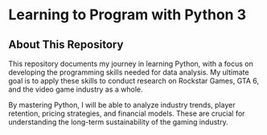 # Learning to Program with Python 3  

## About This Repository  
This repository documents my journey in learning Python, with a focus on developing the programming skills needed for data analysis. My ultimate goal is to apply these skills to conduct research on Rockstar Games, GTA 6, and the video game industry as a whole.  

By mastering Python, I will be able to analyze industry trends, player retention, pricing strategies, and financial models. These are crucial for understanding the long-term sustainability of the gaming industry.  
